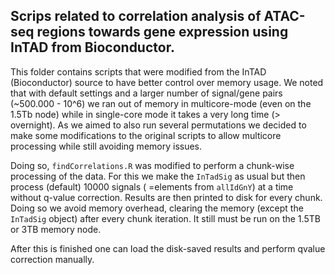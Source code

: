 ## Scrips related to correlation analysis of ATAC-seq regions towards gene expression using InTAD from Bioconductor.

This folder contains scripts that were modified from the InTAD (Bioconductor) source to have better control over memory usage.
We noted that with default settings and a larger number of signal/gene pairs (~500.000 - 10^6) we ran out of memory in 
multicore-mode (even on the 1.5Tb node) while in single-core mode it takes a very long time (> overnight).
As we aimed to also run several permutations we decided to make some modifications to the original scripts to allow multicore processing
while still avoiding memory issues.

Doing so, `findCorrelations.R` was modified to perform a chunk-wise processing of the data. 
For this we make the `InTadSig` as usual but then process (default) 10000 signals ( =elements from `allIdGnY`)
at a time without q-value correction. Results are then printed to disk for every chunk.
Doing so we avoid memory overhead, clearing the memory (except the `InTadSig` object) after every chunk iteration.
It still must be run on the 1.5TB or 3TB memory node.

After this is finished one can load the disk-saved results and perform qvalue correction manually.
